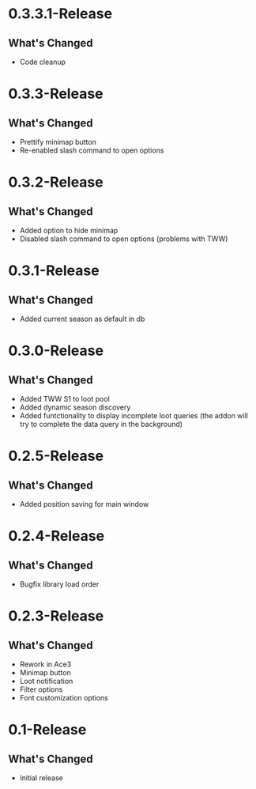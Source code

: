 # 0.3.3.1-Release
## What's Changed
* Code cleanup

# 0.3.3-Release
## What's Changed
* Prettify minimap button
* Re-enabled slash command to open options

# 0.3.2-Release
## What's Changed
* Added option to hide minimap
* Disabled slash command to open options (problems with TWW)

# 0.3.1-Release
## What's Changed
* Added current season as default in db

# 0.3.0-Release
## What's Changed
* Added TWW S1 to loot pool
* Added dynamic season discovery
* Added funtctionality to display incomplete loot queries (the addon will try to complete the data query in the background)

# 0.2.5-Release
## What's Changed
* Added position saving for main window

# 0.2.4-Release
## What's Changed
* Bugfix library load order

# 0.2.3-Release
## What's Changed
* Rework in Ace3
* Minimap button
* Loot notification
* Filter options
* Font customization options 

# 0.1-Release
## What's Changed
* Initial release